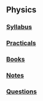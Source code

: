 ## Physics

### [Syllabus](https://samriddhicollegeedunp-my.sharepoint.com/:f:/g/personal/wilsonshrestha_samriddhicollege_edu_np/EqcaNq4ZNlBPpa_jD6kScG0BWi_PgB6EjeBs5BD-717rpA)

### [Practicals](https://samriddhicollegeedunp-my.sharepoint.com/:f:/g/personal/wilsonshrestha_samriddhicollege_edu_np/EoW-3gMqPsRJpza4fNzxk7YBSMjuXLisVM2V8WE04X7Kog)

### [Books](https://samriddhicollegeedunp-my.sharepoint.com/:f:/g/personal/wilsonshrestha_samriddhicollege_edu_np/Eh3-SuciZbxKsW452xYbCtgBhq1gxH3aaJX6MGv_7oCvMQ)
 
### [Notes](https://samriddhicollegeedunp-my.sharepoint.com/:f:/g/personal/wilsonshrestha_samriddhicollege_edu_np/Ep0p30Fu1-tAnrcm87nanz8Bnm5IwS9-jFvSTUKck_IKWQ)

### [Questions](https://samriddhicollegeedunp-my.sharepoint.com/:f:/g/personal/wilsonshrestha_samriddhicollege_edu_np/EqMuZIWfHeNJrz6awgVoT0IBPr6CLLpNww4zLpRqYShzaA)